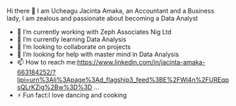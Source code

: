  Hi there 👋
 I am Ucheagu Jacinta Amaka, an Accountant and a Business lady, I am zealous and passionate about becoming a Data Analyst

- 🔭 I’m currently working with Zeph Associates Nig Ltd 
- 🌱 I’m currently learning Data Analysis  
- 👯 I’m looking to collaborate on projects
- 🤔 I’m looking for help with master mind in Data Analysis
- 📫 How to reach me:https://www.linkedin.com/in/jacinta-amaka-663184252/?lipi=urn%3Ali%3Apage%3Ad_flagship3_feed%3BE%2FWl4n%2FUREqpsQLrKZig%2Bw%3D%3D ...
- ⚡ Fun fact:I love dancing and cooking

